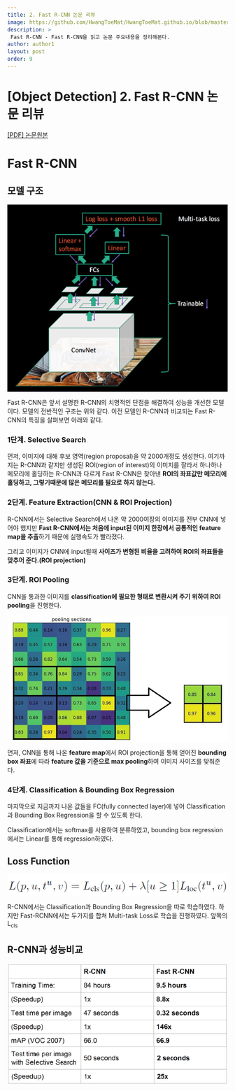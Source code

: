 ```yaml
---
title: 2. Fast R-CNN 논문 리뷰
image: https://github.com/HwangToeMat/HwangToeMat.github.io/blob/master/Paper-Review/image/FastRCNN/img0.jpg?raw=true
description: >
 Fast R-CNN - Fast R-CNN을 읽고 논문 주요내용을 정리해본다.
author: author1
layout: post
order: 9
---
```

# [Object Detection] 2. Fast R-CNN 논문 리뷰

<a href="https://arxiv.org/abs/1504.08083">[PDF] 논문원본</a>

# Fast R-CNN

## 모델 구조

<img src="https://github.com/HwangToeMat/HwangToeMat.github.io/blob/master/Paper-Review/image/FastRCNN/img1.png?raw=true" style="max-width:100%;margin-left: auto; margin-right: auto; display: block;">

Fast R-CNN은 앞서 설명한 R-CNN의 치명적인 단점을 해결하여 성능을 개선한 모델이다. 모델의 전반적인 구조는 위와 같다. 이전 모델인 R-CNN과 비교되는 Fast R-CNN의 특징을 살펴보면 아래와 같다. 

### 1단계. Selective Search

먼저, 이미지에 대해 후보 영역(region proposal)을 약 2000개정도 생성한다. 여기까지는 R-CNN과 같지만 생성된 ROI(region of interest)의 이미지를 잘라서 하나하나 메모리에 홀딩하는 R-CNN과 다르게 Fast R-CNN은 찾아낸 **ROI의 좌표값만 메모리에 홀딩하고, 그렇기때문에 많은 메모리를 필요로 하지 않는다.**

### 2단계. Feature Extraction(CNN & ROI Projection)

R-CNN에서는 Selective Search에서 나온 약 2000여장의 이미지를 전부 CNN에 넣어야 했지만 **Fast R-CNN에서는 처음에 input된 이미지 한장에서 공통적인 feature map을 추출**하기 때문에 실행속도가 빨라졌다. 

그리고 이미지가 CNN에 input될때 **사이즈가 변형된 비율을 고려하여 ROI의 좌표들을 맞추어 준다.(ROI projection)**

### 3단계. ROI Pooling

CNN을 통과한 이미지를 **classification에 필요한 형태로 변환시켜 주기 위하여 ROI pooling**을 진행한다.

<img src="https://github.com/HwangToeMat/HwangToeMat.github.io/blob/master/Paper-Review/image/FastRCNN/img2.png?raw=true" style="max-width:100%;margin-left: auto; margin-right: auto; display: block;">

먼저, CNN을 통해 나온 **feature map**에서 ROI projection을 통해 얻어진 **bounding box 좌표**에 따라 **feature 값을 기준으로 max pooling**하여 이미지 사이즈를 맞춰준다. 

### 4단계. Classification & Bounding Box Regression

마지막으로 지금까지 나온 값들을 FC(fully connected layer)에 넣어 Classification과 Bounding Box Regression을 할 수 있도록 한다.

Classification에서는 softmax를 사용하여 분류하였고, bounding box regression에서는 Linear를 통해 regression하였다.

## Loss Function

<img src="https://github.com/HwangToeMat/HwangToeMat.github.io/blob/master/Paper-Review/image/FastRCNN/img3.png?raw=true" style="max-width:100%;margin-left: auto; margin-right: auto; display: block;">

R-CNN에서는 Classification과 Bounding Box Regression을 따로 학습하였다. 하지만 Fast-RCNN에서는 두가지를 합쳐 Multi-task Loss로 학습을 진행하였다. 앞쪽의 L<sub>cls<sub/>

## R-CNN과 성능비교

<img src="https://github.com/HwangToeMat/HwangToeMat.github.io/blob/master/Paper-Review/image/FastRCNN/img4.png?raw=true" style="max-width:100%;margin-left: auto; margin-right: auto; display: block;">


